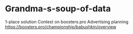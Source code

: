 # Grandma-s-soup-of-data
1-place solution
Сontest on boosters.pro Advertising planning
https://boosters.pro/championship/babushkin/overview
